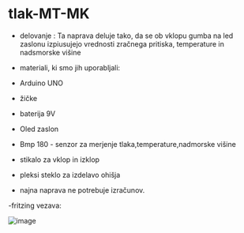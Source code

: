 # tlak-MT-MK
- delovanje : Ta naprava deluje tako, da se ob vklopu gumba na led zaslonu izpiusujejo vrednosti zračnega pritiska, temperature in nadsmorske višine

- materiali, ki smo jih uporabljali:
- Arduino UNO
- žičke
- baterija 9V
- Oled zaslon
- Bmp 180 - senzor za merjenje tlaka,temperature,nadmorske višine
- stikalo za vklop in izklop
- pleksi steklo za izdelavo ohišja

- najna naprava ne potrebuje izračunov.

-fritzing vezava:


![image](https://user-images.githubusercontent.com/97598894/171343622-c079a7b8-bb0c-468c-87f6-98ebf74455f2.png)
